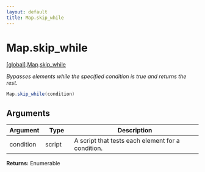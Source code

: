 ```yaml
---
layout: default
title: Map.skip_while
---
```


# Map.skip_while

[\[global\]]({{site.baseurl}}/docs/).[Map]({{site.baseurl}}/docs/Map/).[skip_while]({{site.baseurl}}/docs/Map/skip_while/)

_Bypasses elements while the specified condition is true and returns the rest._

```cs
Map.skip_while(condition)
```

## Arguments

<table>
  <col width="15%">
  <col width="15%">
  <thead>
    <tr>
      <th>Argument</th>
      <th>Type</th>
      <th>Description</th>
    </tr>
  </thead>
  <tbody>
    <tr>
      <td>condition</td>
      <td>script</td>
      <td>A script that tests each element for a condition.</td>
    </tr>
  </tbody>
</table>

**Returns:** Enumerable
